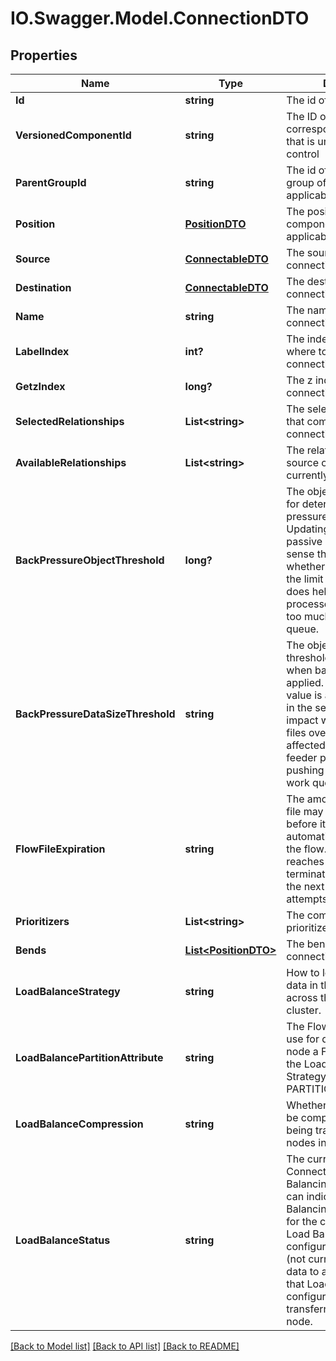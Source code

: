 # IO.Swagger.Model.ConnectionDTO
## Properties

Name | Type | Description | Notes
------------ | ------------- | ------------- | -------------
**Id** | **string** | The id of the component. | [optional] 
**VersionedComponentId** | **string** | The ID of the corresponding component that is under version control | [optional] 
**ParentGroupId** | **string** | The id of parent process group of this component if applicable. | [optional] 
**Position** | [**PositionDTO**](PositionDTO.md) | The position of this component in the UI if applicable. | [optional] 
**Source** | [**ConnectableDTO**](ConnectableDTO.md) | The source of the connection. | [optional] 
**Destination** | [**ConnectableDTO**](ConnectableDTO.md) | The destination of the connection. | [optional] 
**Name** | **string** | The name of the connection. | [optional] 
**LabelIndex** | **int?** | The index of the bend point where to place the connection label. | [optional] 
**GetzIndex** | **long?** | The z index of the connection. | [optional] 
**SelectedRelationships** | **List&lt;string&gt;** | The selected relationship that comprise the connection. | [optional] 
**AvailableRelationships** | **List&lt;string&gt;** | The relationships that the source of the connection currently supports. | [optional] 
**BackPressureObjectThreshold** | **long?** | The object count threshold for determining when back pressure is applied. Updating this value is a passive change in the sense that it won&#39;t impact whether existing files over the limit are affected but it does help feeder processors to stop pushing too much into this work queue. | [optional] 
**BackPressureDataSizeThreshold** | **string** | The object data size threshold for determining when back pressure is applied. Updating this value is a passive change in the sense that it won&#39;t impact whether existing files over the limit are affected but it does help feeder processors to stop pushing too much into this work queue. | [optional] 
**FlowFileExpiration** | **string** | The amount of time a flow file may be in the flow before it will be automatically aged out of the flow. Once a flow file reaches this age it will be terminated from the flow the next time a processor attempts to start work on it. | [optional] 
**Prioritizers** | **List&lt;string&gt;** | The comparators used to prioritize the queue. | [optional] 
**Bends** | [**List&lt;PositionDTO&gt;**](PositionDTO.md) | The bend points on the connection. | [optional] 
**LoadBalanceStrategy** | **string** | How to load balance the data in this Connection across the nodes in the cluster. | [optional] 
**LoadBalancePartitionAttribute** | **string** | The FlowFile Attribute to use for determining which node a FlowFile will go to if the Load Balancing Strategy is set to PARTITION_BY_ATTRIBUTE | [optional] 
**LoadBalanceCompression** | **string** | Whether or not data should be compressed when being transferred between nodes in the cluster. | [optional] 
**LoadBalanceStatus** | **string** | The current status of the Connection&#39;s Load Balancing Activities. Status can indicate that Load Balancing is not configured for the connection, that Load Balancing is configured but inactive (not currently transferring data to another node), or that Load Balancing is configured and actively transferring data to another node. | [optional] 

[[Back to Model list]](../README.md#documentation-for-models) [[Back to API list]](../README.md#documentation-for-api-endpoints) [[Back to README]](../README.md)

